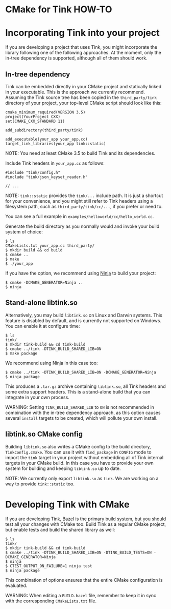 # CMake for Tink HOW-TO

# Incorporating Tink into your project

If you are developing a project that uses Tink, you might incorporate the
library following one of the following approaches. At the moment, only the
in-tree dependency is supported, although all of them should work.

## In-tree dependency

Tink can be embedded directly in your CMake project and statically linked in
your executable. This is the approach we currently recommend. Assuming the Tink
source tree has been copied in the `third_party/tink` directory of your project,
your top-level CMake script should look like this:

    cmake_minimum_required(VERSION 3.5)
    project(YourProject CXX)
    set(CMAKE_CXX_STANDARD 11)

    add_subdirectory(third_party/tink)

    add_executable(your_app your_app.cc)
    target_link_libraries(your_app tink::static)

NOTE: You need at least CMake 3.5 to build Tink and its dependencies.

Include Tink headers in `your_app.cc` as follows:

    #include "tink/config.h"
    #include "tink/json_keyset_reader.h"

    // ...

NOTE: `tink::static` provides the `tink/...` include path. It is just a shortcut
for your convenience, and you might still refer to Tink headers using a
filesystem path, such as `third_party/tink/cc/...`, if you prefer or need to.

You can see a full example in `examples/helloworld/cc/hello_world.cc`.

Generate the build directory as you normally would and invoke your build system
of choice:

    $ ls
    CMakeLists.txt your_app.cc third_party/
    $ mkdir build && cd build
    $ cmake ..
    $ make
    $ ./your_app

If you have the option, we recommend using [Ninja](https://ninja-build.org/) to
build your project:

    $ cmake -DCMAKE_GENERATOR=Ninja ..
    $ ninja

## Stand-alone libtink.so

Alternatively, you may build `libtink.so` on Linux and Darwin systems. This
feature is disabled by default, and is currently not supported on Windows. You
can enable it at configure time:

    $ ls
    tink/
    $ mkdir tink-build && cd tink-build
    $ cmake ../tink -DTINK_BUILD_SHARED_LIB=ON
    $ make package

We recommend using Ninja in this case too:

    $ cmake ../tink -DTINK_BUILD_SHARED_LIB=ON -DCMAKE_GENERATOR=Ninja
    $ ninja package

This produces a `.tar.gz` archive containing `libtink.so`, all Tink headers and
some extra support headers. This is a stand-alone build that you can integrate
in your own process.

WARNING: Setting `TINK_BUILD_SHARED_LIB` to `ON` is not recommended in
combination with the in-tree dependency approach, as this option causes several
`install` targets to be created, which will pollute your own install.

## libtink.so CMake config

Building `libtink.so` also writes a CMake config to the build directory,
`TinkConfig.cmake`. You can use it with `find_package` in `CONFIG` mode to
import the `tink` target in your project without embedding all of Tink internal
targets in your CMake build. In this case you have to provide your own system
for building and keeping `libtink.so` up to date.

NOTE: We currently only export `libtink.so` as `tink`. We are working on a way
to provide `tink::static` too.

# Developing Tink with CMake

If you are developing Tink, Bazel is the primary build system, but you should
test all your changes with CMake too. Build Tink as a regular CMake project, but
enable tests and build the shared library as well:

    $ ls
    tink/
    $ mkdir tink-build && cd tink-build
    $ cmake ../tink -DTINK_BUILD_SHARED_LIB=ON -DTINK_BUILD_TESTS=ON -DCMAKE_GENERATOR=Ninja
    $ ninja
    $ CTEST_OUTPUT_ON_FAILURE=1 ninja test
    $ ninja package

This combination of options ensures that the entire CMake configuration is
evaluated.

WARNING: When editing a `BUILD.bazel` file, remember to keep it in sync with the
corresponding `CMakeLists.txt` file.
